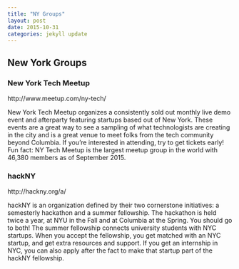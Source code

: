 ```yaml
---
title: "NY Groups"
layout: post
date: 2015-10-31 
categories: jekyll update
---
```


<h2>New York Groups</h2>

<h3>New York Tech Meetup</h3>
http://www.meetup.com/ny-tech/

New York Tech Meetup organizes a consistently sold out monthly live demo event and afterparty featuring startups based out of New York. These events are a great way to see a sampling of what technologists are creating in the city and is a great venue to meet folks from the tech community beyond Columbia. If you’re interested in attending, try to get tickets early! Fun fact: NY Tech Meetup is the largest meetup group in the world with 46,380 members as of September 2015.

<h3>hackNY</h3>
http://hackny.org/a/

hackNY is an organization defined by their two cornerstone initiatives: a semesterly hackathon and a summer fellowship. The hackathon is held twice a year, at NYU in the Fall and at Columbia at the Spring. You should go to both! The summer fellowship connects university students with NYC startups. When you accept the fellowship, you get matched with an NYC startup, and get extra resources and support. If you get an internship in NYC, you can also apply after the fact to make that startup part of the hackNY fellowship.

